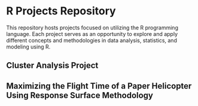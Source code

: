 
# R Projects Repository

This repository hosts  projects focused on utilizing the R programming language. Each project serves as an opportunity to explore and apply different concepts and methodologies in data analysis, statistics, and modeling using R.

## Cluster Analysis Project

## Maximizing the Flight Time of a Paper Helicopter Using Response Surface Methodology

